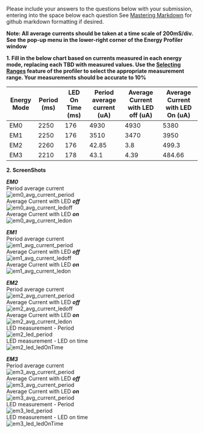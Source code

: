 Please include your answers to the questions below with your submission, entering into the space below each question
See [Mastering Markdown](https://guides.github.com/features/mastering-markdown/) for github markdown formatting if desired.

**Note: All average currents should be taken at a time scale of 200mS/div. See the pop-up menu in the lower-right corner of the Energy Profiler window**

**1. Fill in the below chart based on currents measured in each energy mode, replacing each TBD with measured values.  Use the [Selecting Ranges](https://www.silabs.com/documents/public/user-guides/ug343-multinode-energy-profiler.pdf) feature of the profiler to select the appropriate measurement range.  Your measurements should be accurate to 10%**

Energy Mode | Period (ms)  | LED On Time (ms) |Period average current (uA)  | Average Current with LED off (uA) | Average Current with LED On (uA)
------------| -------------|------------------|-----------------------------|-----------------------------------|---------------------------------
EM0         |    2250      |       176        |          4930               |           4930                    |         5380
EM1         |    2250      |       176        |          3510               |           3470                    |         3950
EM2         |    2260      |       176        |          42.85              |           3.8                     |         499.3
EM3         |    2210      |       178        |          43.1               |           4.39                    |         484.66



**2. ScreenShots**  

***EM0***  
Period average current    
![em0_avg_current_period](../Screenshots/EM0/EM0_period.png)  
Average Current with LED ***off***  
![em0_avg_current_ledoff](../Screenshots/EM0/EM0_period_off.png)  
Average Current with LED ***on***  
![em0_avg_current_ledon](../Screenshots/EM0/EM0_period_on.png)  

***EM1***  
Period average current    
![em1_avg_current_period](../Screenshots/EM1/EM1_period_avg.png)  
Average Current with LED ***off***  
![em1_avg_current_ledoff](../Screenshots/EM1/EM1_period_on.png)  
Average Current with LED ***on***  
![em1_avg_current_ledon](../Screenshots/EM1/EM1_period_off.png) 

***EM2***  
Period average current  
![em2_avg_current_period](../Screenshots/EM2/EM2_period.png)  
Average Current with LED ***off***  
![em2_avg_current_ledoff](../Screenshots/EM2/EM2_period_off.png)  
Average Current with LED ***on***  
![em2_avg_current_ledon](../Screenshots/EM2/EM2_period_on.png)   
LED measurement - Period   
![em2_led_period](../Screenshots/EM2/EM2_period.png)  
LED measurement - LED on time   
![em2_led_ledOnTime](../Screenshots/EM2/EM2_period_on.png)  

***EM3***  
Period average current    
![em3_avg_current_period](../Screenshots/EM3/EM3_period_avg.png)  
Average Current with LED ***off***  
![em3_avg_current_period](../Screenshots/EM3/EM3_period_off.png)   
Average Current with LED ***on***  
![em3_avg_current_period](../Screenshots/EM3/EM3_period_on.png)   
LED measurement - Period   
![em3_led_period](../Screenshots/EM3/EM3_period_avg.png)  
LED measurement - LED on time   
![em3_led_ledOnTime](../Screenshots/EM3/EM3_period_on.png)  

[em0_avg_current_period]: screenshots/em0_avg_current_period.jpg "em0_avg_current_period"
[em0_avg_current_ledoff]: screenshots/em0_avg_current_ledoff.jpg "em0_avg_current_ledoff"
[em0_avg_current_ledon]: put-your-link-to-screenshot-image-here "em0_avg_current_ledon"

[em1_avg_current_period]: put-your-link-to-screenshot-image-here "em1_avg_current_period"
[em1_avg_current_ledoff]: put-your-link-to-screenshot-image-here "em1_avg_current_ledoff"
[em1_avg_current_ledon]: put-your-link-to-screenshot-image-here "em1_avg_current_ledon"

[em2_avg_current_period]: put-your-link-to-screenshot-image-here "em2_avg_current_period"
[em2_avg_current_ledoff]: put-your-link-to-screenshot-image-here "em2_avg_current_ledoff"
[em2_avg_current_ledon]: put-your-link-to-screenshot-image-here "em2_avg_current_ledon"
[em2_led_period]: put-your-link-to-screenshot-image-here "em2_led_period"
[em2_led_ledOnTime]: put-your-link-to-screenshot-image-here "em2_led_ledOnTime"

[em3_avg_current_period]: put-your-link-to-screenshot-image-here "em3_avg_current_period"
[em3_avg_current_ledoff]: put-your-link-to-screenshot-image-here "em3_avg_current_ledoff"
[em3_avg_current_ledon]: put-your-link-to-screenshot-image-here "em3_avg_current_ledon"
[em3_led_period]: put-your-link-to-screenshot-image-here "em3_led_period"
[em3_led_ledOnTime]: put-your-link-to-screenshot-image-here "em3_led_ledOnTime"
